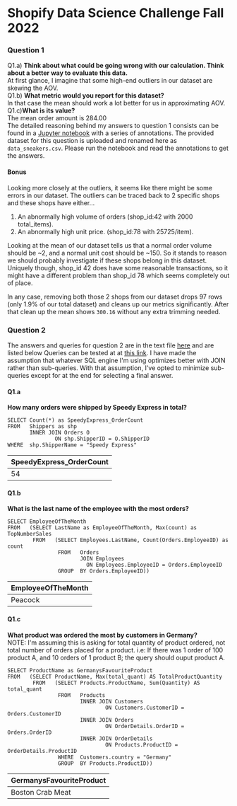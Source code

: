 # Shopify Data Science Challenge Fall 2022

### Question 1
Q1.a) **Think about what could be going wrong with our calculation. Think about a better way to evaluate this data.**<br>
At first glance, I imagine that some high-end outliers in our dataset are skewing the AOV.<br>
Q1.b) **What metric would you report for this dataset?**<br>
In that case the mean should work a lot better for us in approximating AOV.<br>
Q1.c)**What is its value?**<br>
The mean order amount is 284.00<br>
The detailed reasoning behind my answers to question 1 consists can be found in a [Jupyter notebook](question1.ipynb) with a series of annotations. The provided dataset for this question is uploaded and renamed here as `data_sneakers.csv`. Please run the notebook and read the annotations to get the answers.

#### Bonus
Looking more closely at the outliers, it seems like there might be some errors in our dataset. The outliers can be traced back to 2 specific shops and these shops have either...
1. An abnormally high volume of orders (shop_id:42 with 2000 total_items).
2. An abnormally high unit price. (shop_id:78 with 25725/item).

Looking at the mean of our dataset tells us that a normal order volume should be ~2, and a normal unit cost should be ~150. So it stands to reason we should probably investigate if these shops belong in this dataset. Uniquely though, shop_id 42 does have some reasonable transactions, so it might have a different problem than shop_id 78 which seems completely out of place.

In any case, removing both those 2 shops from our dataset drops 97 rows (only 1.9% of our total dataset) and cleans up our metrics significantly. After that clean up the mean shows `300.16` without any extra trimming needed.

### Question 2
The answers and queries for question 2 are in the text file [here](question2.txt) and are listed below Queries can be tested at at [this link](https://www.w3schools.com/SQL/TRYSQL.ASP?FILENAME=TRYSQL_SELECT_ALL). I have made the assumption that whatever SQL engine I'm using optimizes better with JOIN rather than sub-queries. With that assumption, I've opted to minimize sub-queries except for at the end for selecting a final answer.

#### Q1.a
**How many orders were shipped by Speedy Express in total?**
```MySQL
SELECT Count(*) as SpeedyExpress_OrderCount
FROM   Shippers as shp
       INNER JOIN Orders O
               ON shp.ShipperID = O.ShipperID
WHERE  shp.ShipperName = "Speedy Express"
```
| **SpeedyExpress_OrderCount**  |
|---|
|  54 |

#### Q1.b
**What is the last name of the employee with the most orders?**
```MySQL
SELECT EmployeeOfTheMonth
FROM   (SELECT LastName as EmployeeOfTheMonth, Max(count) as TopNumberSales
        FROM   (SELECT Employees.LastName, Count(Orders.EmployeeID) as count
                FROM   Orders
                       JOIN Employees
                         ON Employees.EmployeeID = Orders.EmployeeID
                GROUP  BY Orders.EmployeeID))  
```
| **EmployeeOfTheMonth**  |
|---|
|  Peacock |

#### Q1.c
**What product was ordered the most by customers in Germany?**<br>
NOTE: I'm assuming this is asking for total quantity of product ordered, not total number of orders placed for a product.
i.e: If there was 1 order of 100 product A, and 10 orders of 1 product B; the query should ouput product A. 
```MySQL
SELECT ProductName as GermanysFavouriteProduct
FROM   (SELECT ProductName, Max(total_quant) AS TotalProductQuantity
        FROM   (SELECT Products.ProductName, Sum(Quantity) AS total_quant
                FROM   Products
                       INNER JOIN Customers
                               ON Customers.CustomerID = Orders.CustomerID
                       INNER JOIN Orders
                               ON OrderDetails.OrderID = Orders.OrderID
                       INNER JOIN OrderDetails
                               ON Products.ProductID = OrderDetails.ProductID
                WHERE  Customers.country = "Germany"
                GROUP  BY Products.ProductID)) 
```
| **GermanysFavouriteProduct**  |
|---|
|  Boston Crab Meat |
